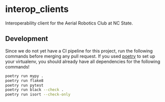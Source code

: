 # interop_clients

Interoperability client for the Aerial Robotics Club at NC State.

## Development

Since we do not yet have a CI pipeline for this project, run the following
commands before merging any pull request. If you used [poetry] to set up your
virtualenv, you should already have all dependencies for the following
commands!

```sh
poetry run mypy .
poetry run flake8
poetry run pytest
poetry run black --check .
poetry run isort --check-only
```

[poetry]: https://python-poetry.org/
